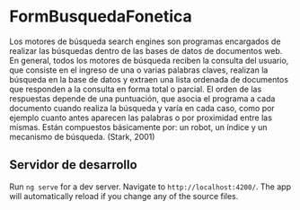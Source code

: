 # FormBusquedaFonetica

Los motores de búsqueda search engines son programas encargados de realizar las búsquedas dentro de las bases de datos de documentos web. En general, todos los motores de búsqueda reciben la consulta del usuario, que consiste en el ingreso de
            una o varias palabras claves, realizan la búsqueda en la base de datos y extraen una lista ordenada de documentos que responden a la consulta en forma total o parcial. El orden de las respuestas depende de una puntuación, que asocia el programa
            a cada documento cuando realiza la búsqueda y varía en cada caso, como por ejemplo cuanto antes aparecen las palabras o por proximidad entre las mismas. Están compuestos básicamente por: un robot, un índice y un mecanismo de búsqueda. (Stark,
            2001)

## Servidor de desarrollo

Run `ng serve` for a dev server. Navigate to `http://localhost:4200/`. The app will automatically reload if you change any of the source files.

#
